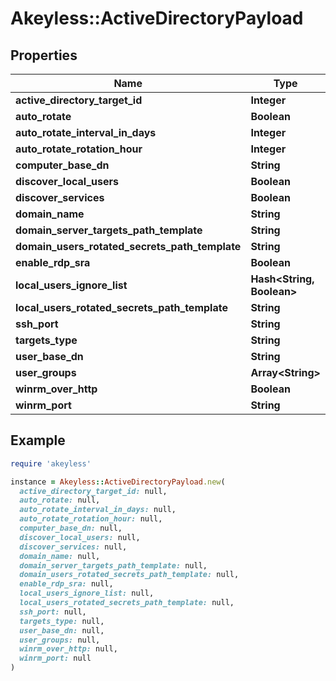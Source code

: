 # Akeyless::ActiveDirectoryPayload

## Properties

| Name | Type | Description | Notes |
| ---- | ---- | ----------- | ----- |
| **active_directory_target_id** | **Integer** |  | [optional] |
| **auto_rotate** | **Boolean** |  | [optional] |
| **auto_rotate_interval_in_days** | **Integer** |  | [optional] |
| **auto_rotate_rotation_hour** | **Integer** |  | [optional] |
| **computer_base_dn** | **String** |  | [optional] |
| **discover_local_users** | **Boolean** |  | [optional] |
| **discover_services** | **Boolean** |  | [optional] |
| **domain_name** | **String** |  | [optional] |
| **domain_server_targets_path_template** | **String** |  | [optional] |
| **domain_users_rotated_secrets_path_template** | **String** |  | [optional] |
| **enable_rdp_sra** | **Boolean** |  | [optional] |
| **local_users_ignore_list** | **Hash&lt;String, Boolean&gt;** |  | [optional] |
| **local_users_rotated_secrets_path_template** | **String** |  | [optional] |
| **ssh_port** | **String** |  | [optional] |
| **targets_type** | **String** |  | [optional] |
| **user_base_dn** | **String** |  | [optional] |
| **user_groups** | **Array&lt;String&gt;** |  | [optional] |
| **winrm_over_http** | **Boolean** |  | [optional] |
| **winrm_port** | **String** |  | [optional] |

## Example

```ruby
require 'akeyless'

instance = Akeyless::ActiveDirectoryPayload.new(
  active_directory_target_id: null,
  auto_rotate: null,
  auto_rotate_interval_in_days: null,
  auto_rotate_rotation_hour: null,
  computer_base_dn: null,
  discover_local_users: null,
  discover_services: null,
  domain_name: null,
  domain_server_targets_path_template: null,
  domain_users_rotated_secrets_path_template: null,
  enable_rdp_sra: null,
  local_users_ignore_list: null,
  local_users_rotated_secrets_path_template: null,
  ssh_port: null,
  targets_type: null,
  user_base_dn: null,
  user_groups: null,
  winrm_over_http: null,
  winrm_port: null
)
```

